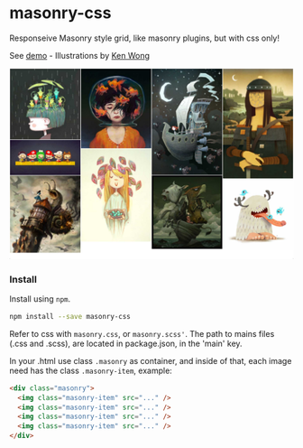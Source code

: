 # masonry-css

Responseive Masonry style grid, like masonry plugins, but with css only!

See [demo](https://rawgit.com/darlanmendonca/masonry-css/master/dist/index.html) - Illustrations by [Ken Wong](http://ken-wong.deviantart.com/)

<a href="https://rawgit.com/darlanmendonca/masonry-css/master/dist/index.html"><img src="https://github.com/darlanmendonca/masonry-css/blob/master/dist/imgs/preview.jpg?raw=true" alt="Demo"/></a>

### Install

Install using ```npm```.

```sh
npm install --save masonry-css
```

Refer to css with ```masonry.css```, or ```masonry.scss'```. The path to mains files (.css and .scss), are located in package.json, in the 'main' key.

In your .html use class ```.masonry``` as container, and inside of that, each image need has the class ```.masonry-item```, example:

```html
<div class="masonry">
  <img class="masonry-item" src="..." />
  <img class="masonry-item" src="..." />
  <img class="masonry-item" src="..." />
  <img class="masonry-item" src="..." />
</div>
```
